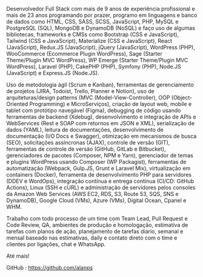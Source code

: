 Desenvolvedor Full Stack com mais de 9 anos de experiência profissional e mais de 23 anos programando por prazer, programo em linguagens e banco de dados como HTML, CSS, SASS, SCSS, JavaScript, PHP, MySQL e PostgreSQL (SQL), MongoDB e DynamoDB (NoSQL) e faço uso de algumas bibliotecas, frameworks e CMSs como Bootstrap (CSS e JavaScript), Tailwind (CSS e JavaScript), Materialize (CSS e JavaScript), React (JavaScript), Redux.JS (JavaScript), jQuery (JavaScript), WordPress (PHP), WooCommerce (Ecommerce  Plugin WordPress), Sage (Starter Theme/Plugin MVC WordPress), WP Emerge (Starter Theme/Plugin MVC WordPress), Laravel (PHP), CakePHP (PHP), Symfony (PHP), Node.JS (JavaScript) e Express.JS (Node.JS).

Uso de metodologia ágil (Scrum e Kanban), ferramentas de gerenciamento de projetos (JIRA, Todoist, Trello, Planner e Notion), uso de arquiteturas/design patterns (MVC (Model-View-Controller), OOP (Object-Oriented Programming) e MicroServiços), criação de layout web, mobile e tablet com protótipo navegável (Figma), debugging de código usando ferramentas de backend (Xdebug), desenvolvimento e integração de APIs e WebServices (Rest e SOAP com retornos em JSON e XML), serialização de dados (YAML), leitura de documentações, desenvolvimento de documentação (I/O Docs e Swagger), otimização em mecanismos de busca (SEO), solicitações assíncronas (AJAX), controle de versão (GIT), ferramentas de controle de versão (GitHub, GitLab e Bitbucket), gerenciadores de pacotes (Composer, NPM e Yarn), gerenciador de temas e plugins WordPress usando Composer (WP Packagist), ferramentas de automatização (Webpack, Gulp.JS, Grunt e Laravel Mix), virtualização em containers (Docker), ferramenta de desenvolvimento PHP para servidores (DDEV e WordOps), integração contínua e entrega contínua (CI/CD: GitHub Actions), Linux (SSH e cURL) e administração de servidores pelos consoles da Amazon Web Services (AWS EC2, RDS, S3, Route 53, SQS, SNS e DynamoDB), Google Cloud (VMs), Azure (VMs), Digital Ocean, Cpanel e WHM.

Trabalho com todo processo de um time com Team Lead, Pull Request e Code Review, QA, ambientes de produção e homologação, estimativa de tarefas com planos de ação, planejamento de tarefas diario, semanal e mensal baseado nas estimativas, daily e contato direto com o time e clientes por ligações, chat e WhatsApp.

Até mais!

GitHub : https://github.com/alanps
